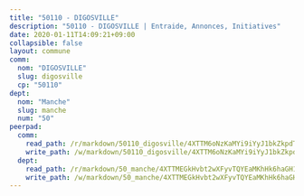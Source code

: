 ```yaml
---
title: "50110 - DIGOSVILLE"
description: "50110 - DIGOSVILLE | Entraide, Annonces, Initiatives"
date: 2020-01-11T14:09:21+09:00
collapsible: false
layout: commune
comm:
  nom: "DIGOSVILLE"
  slug: digosville
  cp: "50110"
dept:
  nom: "Manche"
  slug: manche
  num: "50"
peerpad:
  comm:
    read_path: /r/markdown/50110_digosville/4XTTM6oNzKaMYi9iYyJ1bkZkpdTbmFCVXGbWAoYCtpy3tUDrq
    write_path: /w/markdown/50110_digosville/4XTTM6oNzKaMYi9iYyJ1bkZkpdTbmFCVXGbWAoYCtpy3tUDrq-K3TgTjenNntnK3tgsEr6i3MUmcmCfaN3jNFsNrkdEyvP7EnxrNktpDjFbCGCkG9HL6DfV426qjJvTgkVvUpnPKWKCBsWSieRKiLt8g3zpfJc6aBNi1Fb5hQVKHHKoSYxXsr8nrfB
  dept:
    read_path: /r/markdown/50_manche/4XTTMEGkHvbt2wXFyvTQYEaMKhHk6haGH1SzsRNevKgBDTuXr
    write_path: /w/markdown/50_manche/4XTTMEGkHvbt2wXFyvTQYEaMKhHk6haGH1SzsRNevKgBDTuXr-K3TgUSx1rwmRRLqHcTLLdo4dVfTRKvf94KKagmUFPevWSp2f9nuc6fJF25TtLArzK8teuQ5TvuAMqW38N2MYgT18hBoXtjmKX9WuSn2vkujmSJPp3gF4gsuMmfEM8Th4Ap94heFE
---
```


